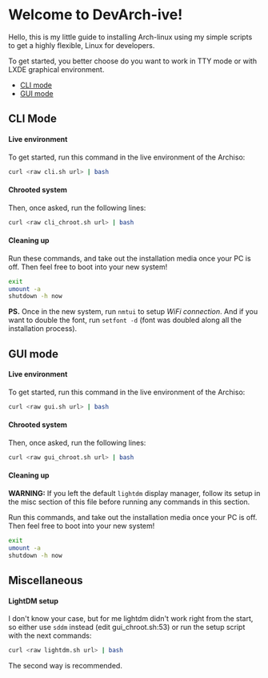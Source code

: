# Welcome to DevArch-ive!

Hello, this is my little guide to installing Arch-linux using my simple scripts to get a highly flexible, Linux for developers.

To get started, you better choose do you want to work in TTY mode or with LXDE graphical environment.

 - [CLI mode](#cli)
 - [GUI mode](#gui)

## CLI Mode

#### Live environment
To get started, run this command in the live environment of the Archiso:
```bash
curl <raw cli.sh url> | bash
```

#### Chrooted system
Then, once asked, run the following lines:
```bash
curl <raw cli_chroot.sh url> | bash
```

#### Cleaning up
Run these commands, and take out the installation media once your PC is off. Then feel free to boot into your new system!
```bash
exit
umount -a
shutdown -h now
```

**PS.** Once in the new system, run `nmtui` to setup _WiFi connection_. And if you want to double the font, run `setfont -d` (font was doubled along all the installation process).

## GUI mode

#### Live environment
To get started, run this command in the live environment of the Archiso:
```bash
curl <raw gui.sh url> | bash
```

#### Chrooted system
Then, once asked, run the following lines:
```bash
curl <raw gui_chroot.sh url> | bash
```

#### Cleaning up
**WARNING:** If you left the default `lightdm` display manager, follow its setup in the misc section of this file before running any commands in this section.

Run this commands, and take out the installation media once your PC is off. Then feel free to boot into your new system!
```bash
exit
umount -a
shutdown -h now
```

## Miscellaneous

#### LightDM setup

I don't know your case, but for me lightdm didn't work right from the start, so either use `sddm` instead (edit gui_chroot.sh:53) or run the setup script with the next commands:
```bash
curl <raw lightdm.sh url> | bash
```

The second way is recommended.
